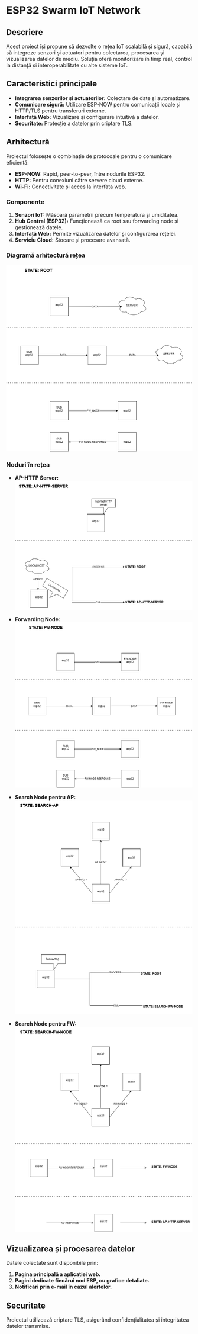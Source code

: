 # ESP32 Swarm IoT Network

## Descriere
Acest proiect își propune să dezvolte o rețea IoT scalabilă și sigură, capabilă să integreze senzori și actuatori pentru colectarea, procesarea și vizualizarea datelor de mediu. Soluția oferă monitorizare în timp real, control la distanță și interoperabilitate cu alte sisteme IoT.

## Caracteristici principale
- **Integrarea senzorilor și actuatorilor:** Colectare de date și automatizare.
- **Comunicare sigură:** Utilizare ESP-NOW pentru comunicații locale și HTTP/TLS pentru transferuri externe.
- **Interfață Web:** Vizualizare și configurare intuitivă a datelor.
- **Securitate:** Protecție a datelor prin criptare TLS.

## Arhitectură
Proiectul folosește o combinație de protocoale pentru o comunicare eficientă:
- **ESP-NOW:** Rapid, peer-to-peer, între nodurile ESP32.
- **HTTP:** Pentru conexiuni către servere cloud externe.
- **Wi-Fi:** Conectivitate și acces la interfața web.

### Componente
1. **Senzori IoT:** Măsoară parametrii precum temperatura și umiditatea.
2. **Hub Central (ESP32):** Funcționează ca root sau forwarding node și gestionează datele.
3. **Interfață Web:** Permite vizualizarea datelor și configurarea rețelei.
4. **Serviciu Cloud:** Stocare și procesare avansată.

### Diagramă arhitectură rețea
![Arhitectura rețea](images/ROOT.png)

### Noduri în rețea
- **AP-HTTP Server:**  
  ![AP-HTTP Server](images/AP-HTTP-SERVER.png)

- **Forwarding Node:**  
  ![Forwarding Node](images/FW-NODE.png)

- **Search Node pentru AP:**  
  ![Search AP Node](images/SEARCH-AP.png)

- **Search Node pentru FW:**  
  ![Search FW Node](images/SEARCH-FW-NODE.png)

## Vizualizarea și procesarea datelor
Datele colectate sunt disponibile prin:
1. **Pagina principală a aplicației web.**
2. **Pagini dedicate fiecărui nod ESP, cu grafice detaliate.**
3. **Notificări prin e-mail în cazul alertelor.**

## Securitate
Proiectul utilizează criptare TLS, asigurând confidențialitatea și integritatea datelor transmise.